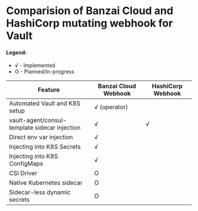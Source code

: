 # Comparision of Banzai Cloud and HashiCorp mutating webhook for Vault

#### Legend:
- √ - Implemented
- O - Planned/In-progress

| Feature    | Banzai Cloud Webhook | HashiCorp Webhook |
|------------|----------------------|-------------------|
| Automated Vault and K8S setup | √ (operator) |        |
| vault-agent/consul-template sidecar injection| √ | √ |
| Direct env var injection      | √ |   |
| Injecting into K8S Secrets    | √ |   |
| Injecting into K8S ConfigMaps | √ |   |
| CSI Driver                    | O |   |
| Native Kubernetes sidecar     | O |   |
| Sidecar-less dynamic secrets  | O |   |

